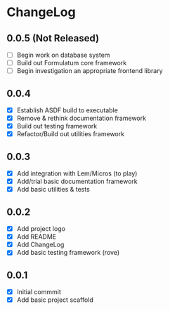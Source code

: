 # ChangeLog

## 0.0.5 (Not Released)
 - [ ] Begin work on database system
 - [ ] Build out Formulatum core framework
 - [ ] Begin investigation an appropriate frontend library

## 0.0.4
 - [X] Establish ASDF build to executable
 - [X] Remove & rethink documentation framework
 - [X] Build out testing framework
 - [X] Refactor/Build out utilities framework

## 0.0.3
 - [X] Add integration with Lem/Micros (to play)
 - [X] Add/trial basic documentation framework
 - [X] Add basic utilities & tests

## 0.0.2
 - [X] Add project logo
 - [X] Add README
 - [X] Add ChangeLog
 - [X] Add basic testing framework (rove)

## 0.0.1
 - [X] Initial commmit
 - [X] Add basic project scaffold
